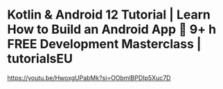 # Kotlin & Android 12 Tutorial | Learn How to Build an Android App 📱 9+ h FREE Development Masterclass | tutorialsEU

https://youtu.be/HwoxgUPabMk?si=OObmlBPDIp5Xuc7D
